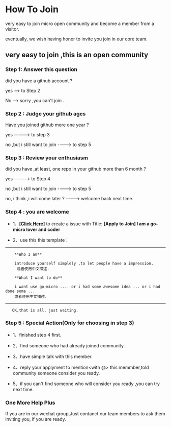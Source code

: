 # How To Join

very easy to join micro open community and become a member from a visitor.

eventually, we wish having honor to invite you join in our core team.

## very easy to join ,this is an open community

### Step 1: Answer this question

did you have a github account ?

yes --> to Step 2

No --> sorry ,you can't join .

### Step 2 : Judge your github ages

Have you joined github more one year ?

yes -----> to step 3

no ,but i still want to join ----> to step 5

### Step 3 : Review your enthusiasm

did you have ,at least, one repo in your github more than 6 month ?

yes -----> to Step 4

no ,but i still want to join ----> to step 5

no, i think ,i will come later ? ----> welcome back next time.

### Step 4 : you are welcome

- 1、**[[Click Here](https://github.com/micro-community/how-to-join/issues/new)]** to create a issue with Title: **[Apply to Join] I am a go-micro lover and coder**

- 2、use this this template：

-------

        **Who I am**

        introduce yourself simplely ,to let people have a impression.
         或者使用中文描述.

        **What I want to do**

        i want use go-micro .... or i had some awesome idea ... or i had done some ...
        或者使用中文描述.

-------

       OK,that is all, just waiting.


### Step 5 : Special Action(Only for choosing <No> in step 3)

- 1、finished step 4 first.

- 2、find someone who had already joined community.

- 3、have simple talk with this member.

- 4、reply your applyment to mention<with @> this memmber,told community someone consider you ready.

- 5、if you can't find someone who will consider you ready ,you can try next time.

### One More Help Plus

If you are in our wechat group,Just contanct our team members to ask them inviting you, if you are ready.

